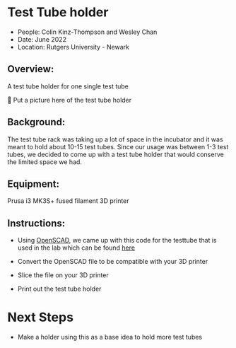 # Test Tube holder 

* People: Colin Kinz-Thompson and Wesley Chan
* Date: June 2022
* Location: Rutgers University - Newark


## Overview: 
 A test tube holder for one single test tube 

🧪 Put a picture here of the test tube holder 


## Background:
The test tube rack was taking up a lot of space in the incubator and it was meant to hold about 10-15 test tubes. Since our usage was between 1-3 test tubes, we decided to come up with a test tube holder that would conserve the limited space we had. 

## Equipment:
Prusa i3 MK3S+ fused filament 3D printer

## Instructions: 
* Using [OpenSCAD](openscad.org), we came up with this code for the testtube that is used in the lab which can be found [here](test_tube_holder_v3.scad)

* Convert the OpenSCAD file to be compatible with your 3D printer
* Slice the file on your 3D printer
* Print out the test tube holder 



# Next Steps
* Make a holder using this as a base idea to hold more test tubes 
